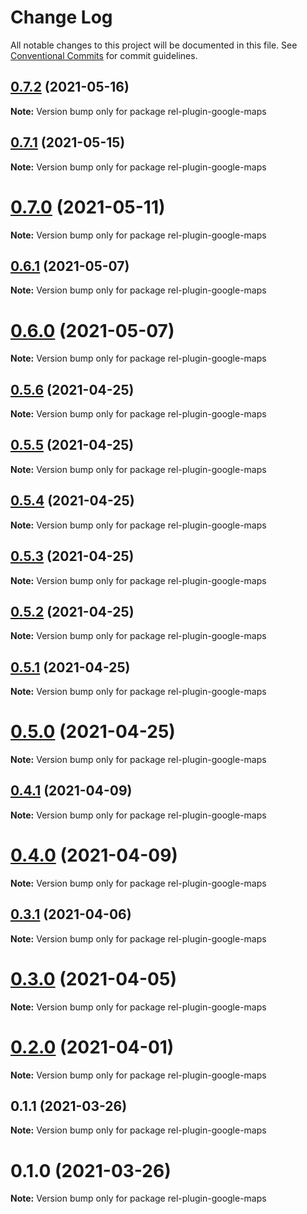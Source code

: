 # Change Log

All notable changes to this project will be documented in this file.
See [Conventional Commits](https://conventionalcommits.org) for commit guidelines.

## [0.7.2](https://github.com/runrel/rel/compare/rel-plugin-google-maps@0.7.1...rel-plugin-google-maps@0.7.2) (2021-05-16)

**Note:** Version bump only for package rel-plugin-google-maps





## [0.7.1](https://github.com/runrel/rel/compare/rel-plugin-google-maps@0.7.0...rel-plugin-google-maps@0.7.1) (2021-05-15)

**Note:** Version bump only for package rel-plugin-google-maps





# [0.7.0](https://github.com/runrel/rel/compare/rel-plugin-google-maps@0.6.1...rel-plugin-google-maps@0.7.0) (2021-05-11)

**Note:** Version bump only for package rel-plugin-google-maps





## [0.6.1](https://github.com/runrel/rel/compare/rel-plugin-google-maps@0.5.6...rel-plugin-google-maps@0.6.1) (2021-05-07)

**Note:** Version bump only for package rel-plugin-google-maps





# [0.6.0](https://github.com/runrel/rel/compare/rel-plugin-google-maps@0.5.6...rel-plugin-google-maps@0.6.0) (2021-05-07)

**Note:** Version bump only for package rel-plugin-google-maps





## [0.5.6](https://github.com/runrel/rel/compare/rel-plugin-google-maps@0.5.5...rel-plugin-google-maps@0.5.6) (2021-04-25)

**Note:** Version bump only for package rel-plugin-google-maps





## [0.5.5](https://github.com/runrel/rel/compare/rel-plugin-google-maps@0.5.4...rel-plugin-google-maps@0.5.5) (2021-04-25)

**Note:** Version bump only for package rel-plugin-google-maps





## [0.5.4](https://github.com/runrel/rel/compare/rel-plugin-google-maps@0.5.3...rel-plugin-google-maps@0.5.4) (2021-04-25)

**Note:** Version bump only for package rel-plugin-google-maps





## [0.5.3](https://github.com/runrel/rel/compare/rel-plugin-google-maps@0.5.2...rel-plugin-google-maps@0.5.3) (2021-04-25)

**Note:** Version bump only for package rel-plugin-google-maps





## [0.5.2](https://github.com/runrel/rel/compare/rel-plugin-google-maps@0.5.1...rel-plugin-google-maps@0.5.2) (2021-04-25)

**Note:** Version bump only for package rel-plugin-google-maps





## [0.5.1](https://github.com/runrel/rel/compare/rel-plugin-google-maps@0.4.1...rel-plugin-google-maps@0.5.1) (2021-04-25)

**Note:** Version bump only for package rel-plugin-google-maps





# [0.5.0](https://github.com/runrel/rel/compare/rel-plugin-google-maps@0.4.1...rel-plugin-google-maps@0.5.0) (2021-04-25)

**Note:** Version bump only for package rel-plugin-google-maps





## [0.4.1](https://github.com/runrel/rel/compare/rel-plugin-google-maps@0.4.0...rel-plugin-google-maps@0.4.1) (2021-04-09)

**Note:** Version bump only for package rel-plugin-google-maps





# [0.4.0](https://github.com/runrel/rel/compare/rel-plugin-google-maps@0.3.1...rel-plugin-google-maps@0.4.0) (2021-04-09)

**Note:** Version bump only for package rel-plugin-google-maps





## [0.3.1](https://github.com/runrel/rel/compare/rel-plugin-google-maps@0.3.0...rel-plugin-google-maps@0.3.1) (2021-04-06)

**Note:** Version bump only for package rel-plugin-google-maps





# [0.3.0](https://github.com/runrel/rel/compare/rel-plugin-google-maps@0.2.0...rel-plugin-google-maps@0.3.0) (2021-04-05)

**Note:** Version bump only for package rel-plugin-google-maps





# [0.2.0](https://github.com/runrel/rel/compare/rel-plugin-google-maps@0.1.1...rel-plugin-google-maps@0.2.0) (2021-04-01)

**Note:** Version bump only for package rel-plugin-google-maps





## 0.1.1 (2021-03-26)

**Note:** Version bump only for package rel-plugin-google-maps





# 0.1.0 (2021-03-26)

**Note:** Version bump only for package rel-plugin-google-maps

